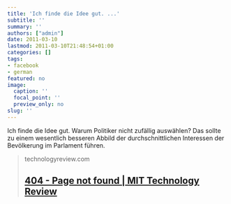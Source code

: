 ```yaml
---
title: 'Ich finde die Idee gut. ...'
subtitle: ''
summary: ''
authors: ["admin"]
date: 2011-03-10
lastmod: 2011-03-10T21:48:54+01:00
categories: []
tags:
- facebook
- german
featured: no
image:
  caption: ''
  focal_point: ''
  preview_only: no
slug: ''
---
```

Ich finde die Idee gut. Warum Politiker nicht zufällig auswählen? Das sollte zu einem wesentlich besseren Abbild der durchschnittlichen Interessen der Bevölkerung im Parlament führen. 
> technologyreview.com
> ## [404 - Page not found | MIT Technology Review](http://www.technologyreview.com/blog/arxiv/26488/)
>


